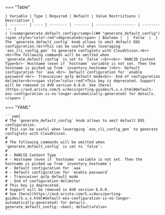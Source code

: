 <!--
  ~ Copyright (c) 2025 Arista Networks, Inc.
  ~ Use of this source code is governed by the Apache License 2.0
  ~ that can be found in the LICENSE file.
  -->
=== "Table"

    | Variable | Type | Required | Default | Value Restrictions | Description |
    | -------- | ---- | -------- | ------- | ------------------ | ----------- |
    | [<samp>generate_default_config</samp>](## "generate_default_config") <span style="color:red">deprecated</span> | Boolean |  | `False` |  | The `generate_default_config` knob allows to omit default EOS configuration.<br>This can be useful when leveraging `eos_cli_config_gen` to generate configlets with CloudVision.<br><br>The following commands will be omitted when `generate_default_config` is set to `false`:<br><br>- RANCID Content Type<br>- Hostname (even if `hostname` variable is not set. Then the hostname is picked up from `inventory_hostname`)<br>- Default configuration for `aaa`<br>- Default configuration for `enable password`<br>- Transceiver qsfp default mode<br>- End of configuration delimiter<br><span style="color:red">This key is deprecated. Support will be removed in AVD version 6.0.0. See [here](https://avd.arista.com/5.x/docs/porting-guides/5.x.x.html#default-eos-configuration-is-no-longer-automatically-generated) for details.</span> |

=== "YAML"

    ```yaml
    # The `generate_default_config` knob allows to omit default EOS configuration.
    # This can be useful when leveraging `eos_cli_config_gen` to generate configlets with CloudVision.
    #
    # The following commands will be omitted when `generate_default_config` is set to `false`:
    #
    # - RANCID Content Type
    # - Hostname (even if `hostname` variable is not set. Then the hostname is picked up from `inventory_hostname`)
    # - Default configuration for `aaa`
    # - Default configuration for `enable password`
    # - Transceiver qsfp default mode
    # - End of configuration delimiter
    # This key is deprecated.
    # Support will be removed in AVD version 6.0.0.
    # See [here](https://avd.arista.com/5.x/docs/porting-guides/5.x.x.html#default-eos-configuration-is-no-longer-automatically-generated) for details.
    generate_default_config: <bool; default=False>
    ```
